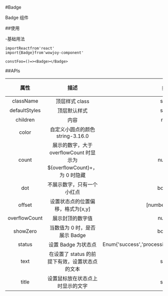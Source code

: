 #Badge

Badge 组件

##使用

-基础用法

```
importReactfrom'react'
import{Badge}from'wowjoy-component'

constFoo=()=><Badge></Badge>
```

##APIs

|     属性      |                                  描述                                  |                          类型                           | 默认值 |
| :-----------: | :--------------------------------------------------------------------: | :-----------------------------------------------------: | :----: |
|   className   |                             顶层样式 class                             |                         string                          |        |
| defaultStyles |                              顶层默认样式                              |                         string                          |        |
|   children    |                                  内容                                  |                          node                           |        |
|     color     |                    自定义小圆点的颜色 string-3.16.0                    |
|     count     | 展示的数字，大于 overflowCount 时显示为\${overflowCount}+，为 0 时隐藏 |                         number                          |   -    |
|      dot      |                       不展示数字，只有一个小红点                       |                         boolean                         | false  |
|    offset     |                   设置状态点的位置偏移，格式为[x,y]                    |                     [number,number]                     |   -    |
| overflowCount |                            展示封顶的数字值                            |                         number                          |   99   |
|   showZero    |                     当数值为 0 时，是否展示 Badge                      |                         boolean                         | false  |
|    status     |                          设置 Badge 为状态点                           | Enum{'success','processing,'default','error','warning'} |   ''   |
|     text      |             在设置了 status 的前提下有效，设置状态点的文本             |                         string                          |   ''   |
|     title     |                    设置鼠标放在状态点上时显示的文字                    |                         string                          | count  |
